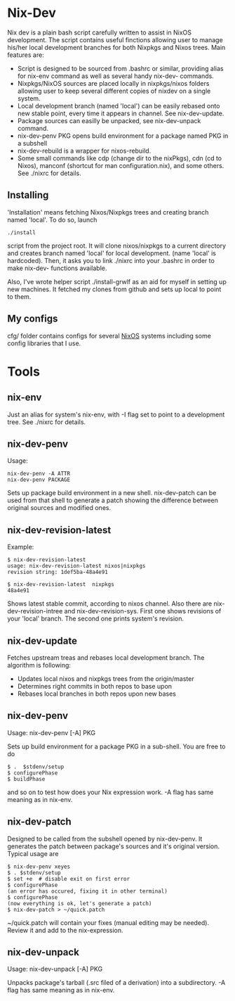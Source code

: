 Nix-Dev
=======

Nix dev is a plain bash script carefully written to assist in NixOS development.
The script contains useful finctions allowing user to manage his/her local
development branches for both Nixpkgs and Nixos trees. Main features are:

* Script is designed to be sourced from .bashrc or similar, providing alias for
  nix-env command as well as several handy nix-dev- commands.
* Nixpkgs/NixOS sources are placed locally in nixpkgs/nixos folders allowing
  user to keep several different copies of nixdev on a single system.
* Local development branch (named 'local') can be easily rebased onto
  new stable point, every time it appears in channel. See nix-dev-update.
* Package sources can easilly be unpacked, see nix-dev-unpack command.
* nix-dev-penv PKG opens build environment for a package named PKG in a subshell
* nix-dev-rebuild is a wrapper for nixos-rebuild.
* Some small commands like cdp (change dir to the nixPkgs), cdn (cd to Nixos),
  manconf (shortcut for man configuration.nix), and some others. See ./nixrc for
  details.

Installing
----------

'Installation' means fetching Nixos/Nixpkgs trees and creating branch named
'local'. To do so, launch

    ./install

script from the project root. It will clone nixos/nixpkgs to a current directory
and creates branch named 'local' for local development. (name 'local' is
hardcoded). Then, it asks you to link ./nixrc into  your .bashrc in order to
make nix-dev- functions available.

Also, I've wrote helper script ./install-grwlf as an aid for myself in setting
up new machines. It fetched my clones from github and sets up local to point to
them.

My configs
----------

cfg/ folder contains configs for several [NixOS](http://www.nixos.org) systems
including some config libraries that I use.

Tools
=====

nix-env
-------
Just an alias for system's nix-env, with -I flag set to point to a development
tree. See ./nixrc for details.

nix-dev-penv
------------
Usage:

    nix-dev-penv -A ATTR
    nix-dev-penv PACKAGE

Sets up package build environment in a new shell. nix-dev-patch can be used from that shell to generate
a patch showing the difference between original sources and modified ones.

nix-dev-revision-latest
-----------------------
Example:

    $ nix-dev-revision-latest 
    usage: nix-dev-revision-latest nixos|nixpkgs
    revision string: 1def5ba-48a4e91

    $ nix-dev-revision-latest  nixpkgs
    48a4e91

Shows latest stable commit, according to nixos channel. Also there are
nix-dev-revision-intree and nix-dev-revision-sys. First one shows revisions of
your 'local' branch. The second one prints system's revision.

nix-dev-update
--------------
Fetches upstream treas and rebases local development branch. The algorithm is
following:
* Updates local nixos and nixpkgs trees from the origin/master
* Determines right commits in both repos to base upon
* Rebases local branches in both repos upon new bases

nix-dev-penv
------------
Usage: nix-dev-penv [-A] PKG

Sets up build environment for a package PKG in a sub-shell. You are free to do

    $ .  $stdenv/setup
    $ configurePhase
    $ buildPhase

and so on to test how does your Nix expression work. -A flag has same meaning as
in nix-env.

nix-dev-patch
-------------
Designed to be called from the subshell opened by nix-dev-penv. It generates the
patch between package's sources and it's original version. Typical usage are

    $ nix-dev-penv xeyes
    $ . $stdenv/setup
    $ set +e  # disable exit on first error
    $ configurePhase
    (an error has occured, fixing it in other terminal)
    $ configurePhase
    (now everything is ok, let's generate a patch)
    $ nix-dev-patch > ~/quick.patch

~/quick.patch will contain your fixes (manual editing may be needed). Review it
and add to the nix-expression.

nix-dev-unpack
--------------
Usage: nix-dev-unpack [-A] PKG

Unpacks package's tarball (.src filed of a derivation) into a subdirectory. -A
flag has same meaning as in nix-env.


